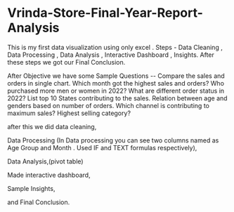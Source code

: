 # Vrinda-Store-Final-Year-Report-Analysis
This is my first data visualization  using only excel . Steps -  Data Cleaning , Data Processing  , Data Analysis ,  Interactive Dashboard , Insights. After these steps we got our Final Conclusion.

After Objective we have some Sample Questions --
Compare the sales and orders in single chart.
Which month got the highest sales and orders?
Who purchased more men or women in 2022?
What are different order status in 2022?
List top 10 States contributing to the sales.
Relation between age and genders based on number of orders.
Which channel is contributing to maximum sales?
Highest selling category?

after this we did data cleaning,

Data Processing (In Data processing you can see two columns named as Age Group and Month . Used IF and TEXT formulas respectively),

Data Analysis,(pivot table)

Made interactive dashboard,

Sample Insights,

and Final Conclusion.
